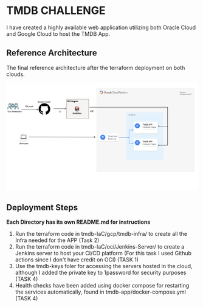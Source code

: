 # TMDB CHALLENGE

I have created a highly available web application utilizing both Oracle Cloud and Google Cloud to host the TMDB App.

## Reference Architecture 
The final reference architecture after the terraform deployment on both clouds.

![Reference Architecture](./tmdb-assets/Architecture.png)


## Deployment Steps

**Each Directory has its own README.md for instructions**

1. Run the terraform code in tmdb-IaC/gcp/tmdb-infra/ to create all the Infra needed for the APP (Task 2)
2. Run the terraform code in tmdb-IaC/oci/Jenkins-Server/ to create a Jenkins server to host your CI/CD platform (For this task I used Github actions since I don't have credit on OCI) (TASK 1)
3. Use the tmdb-keys foler for accessing the servers hosted in the cloud, although I added the private key to 1password for security purposes (TASK 4)
4. Health checks have been added using docker compose for restarting the services automatically, found in tmdb-app/docker-compose.yml (TASK 4)